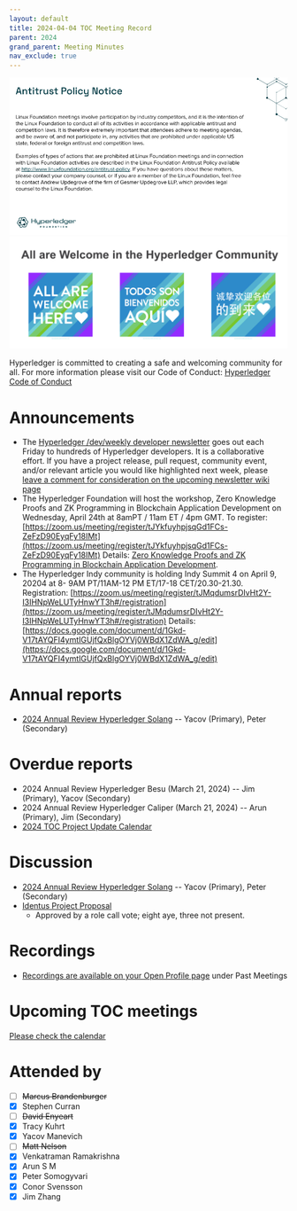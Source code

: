```yaml
---
layout: default
title: 2024-04-04 TOC Meeting Record
parent: 2024
grand_parent: Meeting Minutes
nav_exclude: true
---
```


![Antitrust Policy Notice](../images/antitrust-policy-notice.png "Antitrust Policy Notice")
![All are Welcome in the Hyperledger Community](../images/all-are-welcome.png "All are Welcome in the Hyperledger Community")

Hyperledger is committed to creating a safe and welcoming community for all. For more information please visit our Code of Conduct: [Hyperledger Code of Conduct](https://toc.hyperledger.org/governing-documents/code-of-conduct.html)

# Announcements
* The [Hyperledger /dev/weekly developer newsletter](https://wiki.hyperledger.org/pages/viewpage.action?pageId=39618905) goes out each Friday to hundreds of Hyperledger developers. It is a collaborative effort. If you have a project release, pull request, community event, and/or relevant article you would like highlighted next week, please [leave a comment for consideration on the upcoming newsletter wiki page](https://wiki.hyperledger.org/display/DR/2024)
* The Hyperledger Foundation will host the workshop, Zero Knowledge Proofs and ZK Programming in Blockchain Application Development on Wednesday, April 24th at 8amPT / 11am ET / 4pm GMT. 
To register: [https://zoom.us/meeting/register/tJYkfuyhpjsqGd1FCs-ZeFzD90EyqFy18IMt](https://zoom.us/meeting/register/tJYkfuyhpjsqGd1FCs-ZeFzD90EyqFy18IMt)
Details: [Zero Knowledge Proofs and ZK Programming in Blockchain Application Development](https://wiki.hyperledger.org/pages/viewpage.action?pageId=120521152).
* The Hyperledger Indy community is holding Indy Summit 4 on April 9, 20204 at 8- 9AM PT/11AM-12 PM ET/17-18 CET/20.30-21.30. Registration: [https://zoom.us/meeting/register/tJMqdumsrDIvHt2Y-I3IHNpWeLUTyHnwYT3h#/registration](https://zoom.us/meeting/register/tJMqdumsrDIvHt2Y-I3IHNpWeLUTyHnwYT3h#/registration)
Details: [https://docs.google.com/document/d/1Gkd-V17tAYQFI4ymtIGUjfQxBlgOYVj0WBdX1ZdWA_g/edit](https://docs.google.com/document/d/1Gkd-V17tAYQFI4ymtIGUjfQxBlgOYVj0WBdX1ZdWA_g/edit) 

# Annual reports
* [2024 Annual Review Hyperledger Solang](https://github.com/hyperledger/toc/pull/228) -- Yacov (Primary), Peter (Secondary)

# Overdue reports
* 2024 Annual Review Hyperledger Besu (March 21, 2024) -- Jim (Primary), Yacov (Secondary)
* 2024 Annual Review Hyperledger Caliper (March 21, 2024) -- Arun (Primary), Jim (Secondary)
* [2024 TOC Project Update Calendar](../../project-reports/2024/2024-updates.md)

# Discussion
* [2024 Annual Review Hyperledger Solang](https://github.com/hyperledger/toc/pull/228) -- Yacov (Primary), Peter (Secondary)
* [Identus Project Proposal](https://github.com/hyperledger/hyperledger-hip/pull/17)
	* Approved by a role call vote; eight aye, three not present.

# Recordings
* [Recordings are available on your Open Profile page](https://openprofile.dev/my-meetings) under Past Meetings

# Upcoming TOC meetings
[Please check the calendar](https://lists.hyperledger.org/g/toc/calendar)

# Attended by

* [ ] ~~Marcus Brandenburger~~
* [x] Stephen Curran
* [ ] ~~David Enyeart~~
* [x] Tracy Kuhrt
* [x] Yacov Manevich
* [ ] ~~Matt Nelson~~
* [x] Venkatraman Ramakrishna
* [x] Arun S M
* [x] Peter Somogyvari
* [x] Conor Svensson
* [x] Jim Zhang

